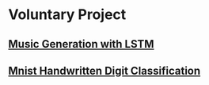 
# Voluntary Project

 ## [Music Generation with LSTM](https://github.com/shaficse/music_generation_rnn.git)
 
 ## [Mnist Handwritten Digit Classification](https://github.com/shaficse/Handwritten_Digit_Classification_using_CNN)



